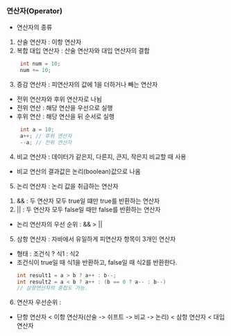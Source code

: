 ### 연산자(Operator)
- 연산자의 종류
1. 산술 연산자 : 이항 연산자 
2. 복합 대입 연산자 : 산술 연산자와 대입 연산자의 결합
   ```java
    int num = 10;
    num += 10;
    ```
3. 증감 연산자 : 피연산자의 값에 1을 더하거나 빼는 연산자
- 전위 연산자와 후위 연산자로 나뉨
- 전위 연산 : 해당 연산을 우선으로 실행
- 후위 연산 : 해당 연산을 뒤 순서로 실행
   ```java
    int a = 10;
    a++; // 후위 연산자
    --a; // 전위 연산자
    ```

4. 비교 연산자 : 데이터가 같은지, 다른지, 큰지, 작은지 비교할 때 사용
- 비교 연산의 결과값은 논리(boolean)값으로 나옴

5. 논리 연산자 : 논리 값을 취급하는 연산자
1) && : 두 연산자 모두 true일 떄만 true를 반환하는 연산자
2) || : 두 연산자 모두 false일 때만 false를 반환하는 연산자

- 논리 연산자의 우선 순위 : && > ||

5. 삼항 연산자 : 자바에서 유일하게 피연산자 항목이 3개인 연산자 
- 형태 : 조건식 ? 식1 : 식2
- 조건식이 true일 때 식1을 반환하고, false일 때 식2를 반환한다.
    ```java
    int result1 = a > b ? a++ : b--;
    int result2 = a < b ? a++ : (b == 0 ? a-- : b--)
    // 삼항연산자의 중첩도 가능.
    ```
6. 연산자 우선순위 :
- 단항 연산자 < 이항 연산자(산술 -> 쉬프트 -> 비교 -> 논리) < 삼항 연산자 < 대입 연산자